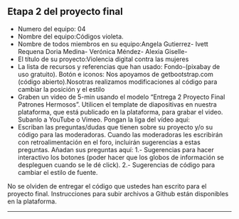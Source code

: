 ## Etapa 2 del proyecto final

- Numero del equipo: 04
- Nombre del equipo:Códigos violeta.
- Nombre de todos miembros en su equipo:Angela Gutierrez- Ivett Requena Doria Medina- Verónica Méndez- Alexia Giselle-
- El título de su proyecto:Violencia digital contra las mujeres
- La lista de recursos y referencias que han usado: Fondo-(pixabay de uso gratuito). Botón e iconos: Nos apoyamos de getbootstrap.com (código abierto).Nosotras realizamos modificaciones al código para cambiar la posición y el estilo
- Graben un video de 5-min usando el modelo “Entrega 2 Proyecto Final Patrones Hermosos”. Utilicen el template de diapositivas en nuestra plataforma, que está publicado en la plataforma, para grabar el video. Subanlo a YouTube o Vimeo. Pongan la liga del vídeo aquí: 
- Escriban las preguntas/dudas que tienen sobre su proyecto y/o su código para las moderadoras. Cuando las moderadoras les escribirán con retroalimentación en el foro, incluirán sugerencias a estas preguntas. Añadan sus preguntas aquí: 1.- Sugerencias para hacer interactivo los botones (poder hacer que los globos de información se despleguen cuando se le dé click). 2.- Sugerencias de código para cambiar el estilo de fuente. 

No se olviden de entregar el código que ustedes han escrito para el proyecto final. Instrucciones para subir archivos a Github están disponibles en la plataforma.
*****
